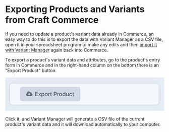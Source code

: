 # Exporting Products and Variants from Craft Commerce

If you need to update a product's variant data already in Commerce, an easy way to do this is to export the data with
Variant Manager as a CSV file, open it in your spreadsheet program to make any edits and then
[import it with Variant Manager](importing.md) again back into Commerce.

To export a product's variant data and attributes, go to the product's entry form in Commerce and in the right-hand
column on the bottom there is an "Export Product" button.

![Screenshot](../../resources/img/export-product.png)

Click it, and Variant Manager will generate a CSV file of the current product's variant data and it will download
automatically to your computer.
